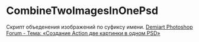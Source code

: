# CombineTwoImagesInOnePsd
Скрипт объеденения изображений по суфиксу имени.
[Demiart Photoshop Forum - Тема: «Создание Action две картинки в одном PSD»](https://demiart.ru/forum/index.php?showtopic=261967 "Посетить страницу топика на Demiart Photoshop Forum")